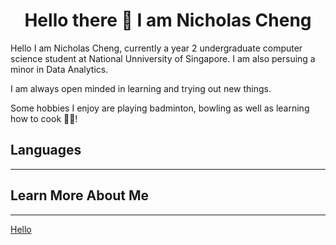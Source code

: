 <div align = "center">
  <h1>Hello there 👋 I am Nicholas Cheng</h1>
</div>

Hello I am Nicholas Cheng, currently a year 2 undergraduate computer science student at National Unniversity of Singapore. I am also persuing a minor in Data Analytics.

I am always open minded in learning and trying out new things. 

Some hobbies I enjoy are playing badminton, bowling as well as learning how to cook 👨‍🍳!

## Languages
---

## Learn More About Me
---
<a href = "www.linkedin.com/in/nicholas-cheng-">
  <t>Hello</t>
</a>

